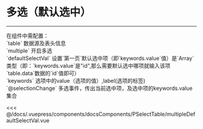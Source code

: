 # 多选（默认选中）

---

<common-code-format>
  <docsComponents-PSelectTable-multipleDefaultSelectVal slot="source"></docsComponents-PSelectTable-multipleDefaultSelectVal>
  在组件中需配置：<br/>
`table` 数据源及表头信息<br/>
`multiple` 开启多选<br/>
`defaultSelectVal` 设置`第一页`默认选中项（即`keywords.value`值）是`Array`类型（即：`keywords.value`是"id",那么需要默认选中哪项就输入该项`table.data`数据的`id`值即可）<br/>
`keywords` 选项中的value（选项的值）,label(选项的标签)<br/>
`@selectionChange` 多选事件，传出当前选中项，及选中项的keywords.value集合

<<< @/docs/.vuepress/components/docsComponents/PSelectTable/multipleDefaultSelectVal.vue
</common-code-format>
